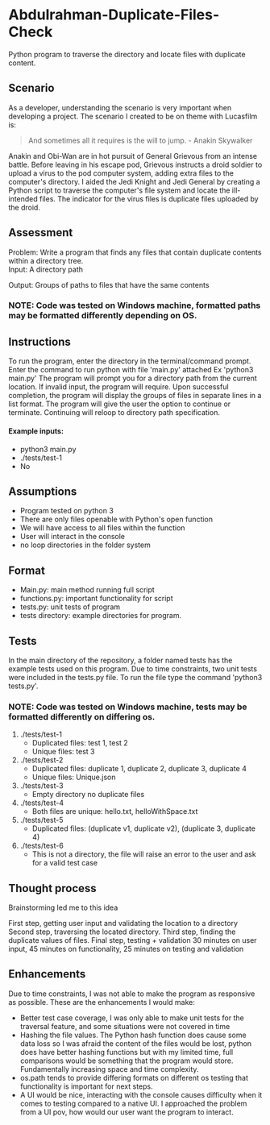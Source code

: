 # Abdulrahman-Duplicate-Files-Check
 Python program to traverse the directory and locate files with duplicate content.

## Scenario
 As a developer, understanding the scenario is very important when developing a project. The scenario I created to be on theme with Lucasfilm is:
 > And sometimes all it requires is the will to jump. - Anakin Skywalker

 Anakin and Obi-Wan are in hot pursuit of General Grievous from an intense battle.
 Before leaving in his escape pod, Grievous instructs a droid soldier to upload a virus to the pod computer system, adding extra files to the computer's directory.
 I aided the Jedi Knight and Jedi General by creating a Python script to traverse the computer's file system and locate the ill-intended files.
 The indicator for the virus files is duplicate files uploaded by the droid.

## Assessment

Problem: Write a program that finds any files that contain duplicate contents within a directory tree.  
Input:  A directory path

Output:  Groups of paths to files that have the same contents
### NOTE: Code was tested on Windows machine, formatted paths may be formatted differently depending on OS.
## Instructions
 To run the program, enter the directory in the terminal/command prompt.
 Enter the command to run python with file 'main.py' attached Ex 'python3 main.py'
 The program will prompt you for a directory path from the current location. If invalid input, the program will require.
 Upon successful completion, the program will display the groups of files in separate lines in a list format.
 The program will give the user the option to continue or terminate. Continuing will reloop to directory path specification.
#### Example inputs:
- python3 main.py
- ./tests/test-1
- No

## Assumptions
 - Program tested on python 3
 - There are only files openable with Python's open function
 - We will have access to all files within the function
 - User will interact in the console
 - no loop directories in the folder system

## Format
 - Main.py: main method running full script
 - functions.py: important functionality for script
 - tests.py: unit tests of program
 - tests directory: example directories for program.

## Tests
In the main directory of the repository, a folder named tests has the example tests used on this program.
Due to time constraints, two unit tests were included in the tests.py file. To run the file type the command 'python3 tests.py'.
### NOTE: Code was tested on Windows machine, tests may be formatted differently on differing os.
1. ./tests/test-1
    - Duplicated files: test 1, test 2
    - Unique files: test 3
2. ./tests/test-2
    - Duplicated files: duplicate 1, duplicate 2, duplicate 3, duplicate 4 
    - Unique files: Unique.json
3. ./tests/test-3
    - Empty directory no duplicate files
4. ./tests/test-4
    - Both files are unique: hello.txt, helloWithSpace.txt
5. ./tests/test-5
    - Duplicated files: (duplicate v1, duplicate v2), (duplicate 3, duplicate 4) 
6. ./tests/test-6
    - This is not a directory, the file will raise an error to the user and ask for a valid test case

## Thought process
 Brainstorming led me to this idea

 First step, getting user input and validating the location to a directory
 Second step, traversing the located directory.
 Third step, finding the duplicate values of files.
 Final step, testing + validation
 30 minutes on user input, 45 minutes on functionality, 25 minutes on testing and validation

## Enhancements
 Due to time constraints, I was not able to make the program as responsive as possible. These are the enhancements I would make:

 - Better test case coverage, I was only able to make unit tests for the traversal feature, and some situations were not covered in time
 - Hashing the file values. The Python hash function does cause some data loss so I was afraid the content of the files would be lost, python does have better hashing functions but with my limited time, full comparisons would be something that the program would store. Fundamentally increasing space and time complexity.
 - os.path tends to provide differing formats on different os testing that functionality is important for next steps.
 - A UI would be nice, interacting with the console causes difficulty when it comes to testing compared to a native UI. I approached the problem from a UI pov, how would our user want the program to interact.
